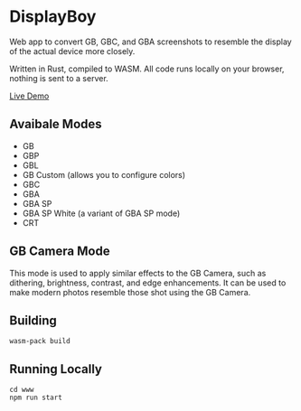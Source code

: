 # DisplayBoy
Web app to convert GB, GBC, and GBA screenshots to resemble the display of the actual device more closely.

Written in Rust, compiled to WASM. All code runs locally on your browser, nothing is sent to a server.

[Live Demo](https://coding-fish-1989.github.io/displayboy/)

## Avaibale Modes
- GB
- GBP
- GBL
- GB Custom (allows you to configure colors)
- GBC
- GBA
- GBA SP
- GBA SP White (a variant of GBA SP mode)
- CRT

## GB Camera Mode
This mode is used to apply similar effects to the GB Camera, such as dithering, brightness, contrast, and edge enhancements. It can be used to make modern photos resemble those shot using the GB Camera.

## Building
```
wasm-pack build
```

## Running Locally
```
cd www
npm run start
```
